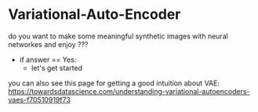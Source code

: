 # Variational-Auto-Encoder
do you want to make some meaningful synthetic images with neural networkes and enjoy ???
* if answer == Yes:
    * let's get started

you can also see this page for getting a good intuition about VAE:
https://towardsdatascience.com/understanding-variational-autoencoders-vaes-f70510919f73
